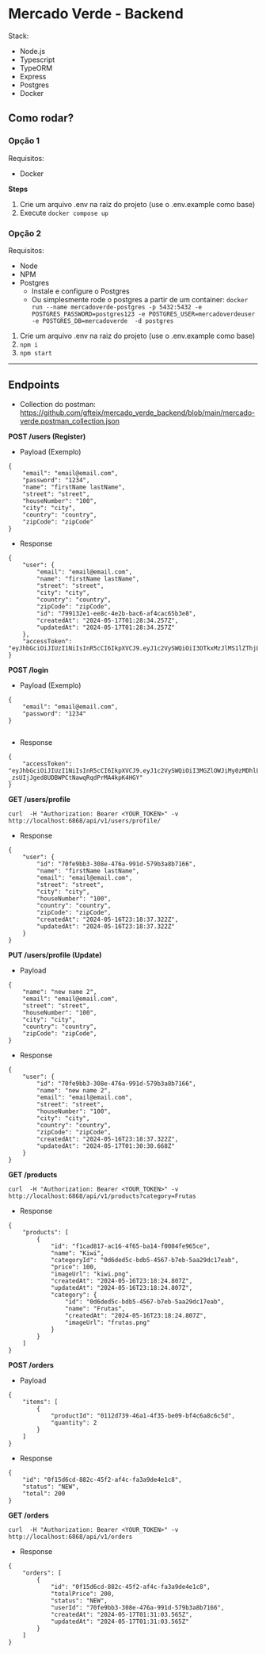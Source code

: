 # Mercado Verde - Backend

Stack:
- Node.js 
- Typescript
- TypeORM
- Express
- Postgres
- Docker

## Como rodar?


### Opção 1

Requisitos:

- Docker

**Steps**
1. Crie um arquivo .env na raiz do projeto (use o .env.example como base)
2. Execute `docker compose up`

### Opção 2

Requisitos:
- Node
- NPM
- Postgres
    - Instale e configure o Postgres
    - Ou simplesmente rode o postgres a partir de um container: `docker run --name mercadoverde-postgres -p 5432:5432 -e POSTGRES_PASSWORD=postgres123 -e POSTGRES_USER=mercadoverdeuser -e POSTGRES_DB=mercadoverde  -d postgres`


1. Crie um arquivo .env na raiz do projeto (use o .env.example como base)
2. `npm i`
3. `npm start`

---

## Endpoints

- Collection do postman: https://github.com/gfteix/mercado_verde_backend/blob/main/mercado-verde.postman_collection.json




**POST /users (Register)**

- Payload (Exemplo)
```
{
    "email": "email@email.com",
    "password": "1234",
    "name": "firstName lastName",
    "street": "street",
    "houseNumber": "100",
    "city": "city",
    "country": "country",
    "zipCode": "zipCode"
}
```
- Response 
```
{
    "user": {
        "email": "email@email.com",
        "name": "firstName lastName",
        "street": "street",
        "city": "city",
        "country": "country",
        "zipCode": "zipCode",
        "id": "799132e1-ee8c-4e2b-bac6-af4cac65b3e8",
        "createdAt": "2024-05-17T01:28:34.257Z",
        "updatedAt": "2024-05-17T01:28:34.257Z"
    },
    "accessToken": "eyJhbGciOiJIUzI1NiIsInR5cCI6IkpXVCJ9.eyJ1c2VySWQiOiI3OTkxMzJlMS1lZThjLTRlMmItYmFjNi1hZjRjYWM2NWIzZTgiLCJpYXQiOjE3MTU4OTg1MTQsImV4cCI6MTcxNTk4NDkxNH0.HlmtM3dpm1qoEeGHH8gu9wFnvm1bYbH7VeNcbmNYesU"
}
```


**POST /login**

- Payload (Exemplo)
```
{
    "email": "email@email.com",
    "password": "1234"
}
  
```

- Response

```
{
    "accessToken": "eyJhbGciOiJIUzI1NiIsInR5cCI6IkpXVCJ9.eyJ1c2VySWQiOiI3MGZlOWJiMy0zMDhlLTQ3NmEtOTkxZC01NzliM2E4YjcxNjYiLCJpYXQiOjE3MTU4OTg1NTgsImV4cCI6MTcxNTk4NDk1OH0.s8bol-_zsUIjJged8UDBWPCtNawqRqdPrMA4kpK4HGY"
}
```

**GET /users/profile**

```
curl  -H "Authorization: Bearer <YOUR_TOKEN>" -v http://localhost:6868/api/v1/users/profile/
```

- Response 
```
{
    "user": {
        "id": "70fe9bb3-308e-476a-991d-579b3a8b7166",
        "name": "firstName lastName",
        "email": "email@email.com",
        "street": "street",
        "city": "city",
        "houseNumber": "100",
        "country": "country",
        "zipCode": "zipCode",
        "createdAt": "2024-05-16T23:18:37.322Z",
        "updatedAt": "2024-05-16T23:18:37.322Z"
    }
}
```


**PUT /users/profile (Update)**

- Payload

```
{
    "name": "new name 2",
    "email": "email@email.com",
    "street": "street",
    "houseNumber": "100",
    "city": "city",
    "country": "country",
    "zipCode": "zipCode",
}

```

- Response

```
{
    "user": {
        "id": "70fe9bb3-308e-476a-991d-579b3a8b7166",
        "name": "new name 2",
        "email": "email@email.com",
        "street": "street",
        "houseNumber": "100",
        "city": "city",
        "country": "country",
        "zipCode": "zipCode",
        "createdAt": "2024-05-16T23:18:37.322Z",
        "updatedAt": "2024-05-17T01:30:30.668Z"
    }
}
```


**GET /products**

```
curl  -H "Authorization: Bearer <YOUR_TOKEN>" -v http://localhost:6868/api/v1/products?category=Frutas
```

- Response 
```
{
    "products": [
        {
            "id": "f1cad817-ac16-4f65-ba14-f0084fe965ce",
            "name": "Kiwi",
            "categoryId": "0d6ded5c-bdb5-4567-b7eb-5aa29dc17eab",
            "price": 100,
            "imageUrl": "kiwi.png",
            "createdAt": "2024-05-16T23:18:24.807Z",
            "updatedAt": "2024-05-16T23:18:24.807Z",
            "category": {
                "id": "0d6ded5c-bdb5-4567-b7eb-5aa29dc17eab",
                "name": "Frutas",
                "createdAt": "2024-05-16T23:18:24.807Z",
                "imageUrl": "frutas.png"
            }
        }
    ]
}
```

**POST /orders**

- Payload
```
{
    "items": [
        {
            "productId": "0112d739-46a1-4f35-be09-bf4c6a8c6c5d",
            "quantity": 2
        }
    ]
}

```
- Response

```
{
    "id": "0f15d6cd-882c-45f2-af4c-fa3a9de4e1c8",
    "status": "NEW",
    "total": 200
}
```

**GET /orders**

```
curl  -H "Authorization: Bearer <YOUR_TOKEN>" -v http://localhost:6868/api/v1/orders
```

- Response 

```
{
    "orders": [
        {
            "id": "0f15d6cd-882c-45f2-af4c-fa3a9de4e1c8",
            "totalPrice": 200,
            "status": "NEW",
            "userId": "70fe9bb3-308e-476a-991d-579b3a8b7166",
            "createdAt": "2024-05-17T01:31:03.565Z",
            "updatedAt": "2024-05-17T01:31:03.565Z"
        }
    ]
}
```